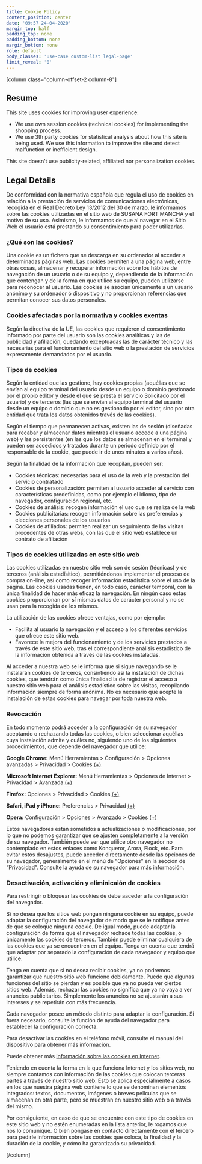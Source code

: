 ```yaml
---
title: Cookie Policy
content_position: center
date: '09:57 24-04-2020'
margin_top: half
padding_top: none
padding_bottom: none
margin_bottom: none
role: default
body_classes: 'use-case custom-list legal-page'
limit_reveal: '0'
---
```


[column class="column-offset-2 column-8"]
## Resume
This site uses cookies for improving user experience:

+ We use own session cookies (technical cookies) for implementing the shopping process.
+ We use 3th party cookies for statistical analysis about how this site is being used. We use this information to improve the site and detect malfunction or inefficient design.

This site doesn't use publicity-related, affiliated nor personalization cookies.

## Legal Details

De conformidad con la normativa española que regula el uso de cookies en relación a la prestación de servicios de comunicaciones electrónicas, recogida en el Real Decreto Ley 13/2012 del 30 de marzo, le informamos sobre las cookies utilizadas en el sitio web de SUSANA FORT MANCHA y el motivo de su uso. Asimismo, le informamos de que al navegar en el Sitio Web el usuario está prestando su consentimiento para poder utilizarlas.

### ¿Qué son las cookies?

Una cookie es un fichero que se descarga en su ordenador al acceder a determinadas páginas web. Las cookies permiten a una página web, entre otras cosas, almacenar y recuperar información sobre los hábitos de navegación de un usuario o de su equipo y, dependiendo de la información que contengan y de la forma en que utilice su equipo, pueden utilizarse para reconocer al usuario. Las cookies se asocian únicamente a un usuario anónimo y su ordenador ó dispositivo y no proporcionan referencias que permitan conocer sus datos personales.


### Cookies afectadas por la normativa y cookies exentas

Según la directiva de la UE, las cookies que requieren el consentimiento informado por parte del usuario son las cookies analíticas y las de publicidad y afiliación, quedando exceptuadas las de carácter técnico y las necesarias para el funcionamiento del sitio web o la prestación de servicios expresamente demandados por el usuario.

### Tipos de cookies

Según la entidad que las gestione, hay cookies propias (aquéllas que se envían al equipo terminal del usuario desde un equipo o dominio gestionado por el propio editor y desde el que se presta el servicio Solicitado por el usuario) y de terceros (las que se envían al equipo terminal del usuario desde un equipo o dominio que no es gestionado por el editor, sino por otra entidad que trata los datos obtenidos través de las cookies).

Según el tiempo que permanecen activas, existen las de sesión (diseñadas para recabar y almacenar datos mientras el usuario accede a una página web) y las persistentes (en las que los datos se almacenan en el terminal y pueden ser accedidos y tratados durante un periodo definido por el responsable de la cookie, que puede ir de unos minutos a varios años).

Según la finalidad de la información que recopilan, pueden ser:

+ Cookies técnicas: necesarias para el uso de la web y la prestación del servicio contratado
+ Cookies de personalización: permiten al usuario acceder al servicio con características predefinidas, como por ejemplo el idioma, tipo de navegador, configuración regional, etc.
+ Cookies de análisis: recogen información el uso que se realiza de la web
+ Cookies publicitarias: recogen información sobre las preferencias y elecciones personales de los usuarios
+ Cookies de afiliados: permiten realizar un seguimiento de las visitas procedentes de otras webs, con las que el sitio web establece un contrato de afiliación

 
### Tipos de cookies utilizadas en este sitio web

Las cookies utilizadas en nuestro sitio web son de sesión (técnicas) y de terceros (análisis estadísitico), permitiéndonos implementar el proceso de compra on-line, así como recoger información estadística sobre el uso de la página. Las cookies usadas tienen, en todo caso, carácter temporal, con la única finalidad de hacer más eficaz la navegación. En ningún caso estas cookies proporcionan por sí mismas datos de carácter personal y no se usan para la recogida de los mismos.

La utilización de las cookies ofrece ventajas, como por ejemplo:

+ Facilita al usuario la navegación y el acceso a los diferentes servicios que ofrece este sitio web.
+ Favorece la mejora del funcionamiento y de los servicios prestados a través de este sitio web, tras el correspondiente análisis estadístico de la información obtenida a través de las cookies instaladas.

Al acceder a nuestra web se le informa que si sigue navegando se le instalarán cookies de terceros, consintiendo así la instalación de dichas cookies, que tendrán como única finalidad la de registrar el acceso a nuestro sitio web para el análisis estadístico sobre las visitas, recopilando información siempre de forma anónima. No es necesario que acepte la instalación de estas cookies para navegar por toda nuestra web.

 
### Revocación

En todo momento podrá acceder a la configuración de su navegador aceptando o rechazando todas las cookies, o bien seleccionar aquéllas cuya instalación admite y cuáles no, siguiendo uno de los siguientes procedimientos, que depende del navegador que utilice:

**Google Chrome:**
Menú Herramientas > Configuración > Opciones avanzadas > Privacidad > Cookies [(+)](https://support.google.com/chrome/answer/95647?co=GENIE.Platform%3DDesktopandhl=es)

**Microsoft Internet Explorer:**
Menú Herramientas > Opciones de Internet > Privacidad > Avanzada [(+)](https://support.microsoft.com/es-es/help/17442/windows-internet-explorer-delete-manage-cookies)

**Firefox:**
Opciones > Privacidad > Cookies [(+)](https://support.mozilla.org/es/kb/habilitar-y-deshabilitar-cookies-sitios-web-rastrear-preferencias)

**Safari, iPad y iPhone:**
Preferencias > Privacidad [(+)](https://support.apple.com/kb/ph21411?locale=es_ES)

**Opera:**
Configuración > Opciones > Avanzado > Cookies [(+)](https://help.opera.com/Windows/12.00/es-ES/cookies.html)

Estos navegadores están sometidos a actualizaciones o modificaciones, por lo que no podemos garantizar que se ajusten completamente a la versión de su navegador. También puede ser que utilice otro navegador no contemplado en estos enlaces como Konqueror, Arora, Flock, etc. Para evitar estos desajustes, puede acceder directamente desde las opciones de su navegador, generalmente en el menú de  “Opciones” en la sección de “Privacidad”. Consulte la ayuda de su navegador para más información.

### Desactivación, activación y eliminicaión de cookies

Para restringir o bloquear las cookies de debe aaceder a la configuración del navegador.

Si no desea que los sitios web pongan ninguna cookie en su equipo, puede adaptar la configuración del navegador de modo que se le notifique antes de que se coloque ninguna cookie. De igual modo, puede adaptar la configuración de forma que el navegador rechace todas las cookies, o únicamente las cookies de terceros. También puede eliminar cualquiera de las cookies que ya se encuentren en el equipo. Tenga en cuenta que tendrá que adaptar por separado la configuración de cada navegador y equipo que utilice.

Tenga en cuenta que si no desea recibir cookies, ya no podremos garantizar que nuestro sitio web funcione debidamente. Puede que algunas funciones del sitio se pierdan y es posible que ya no pueda ver ciertos sitios web. Además, rechazar las cookies no significa que ya no vaya a ver anuncios publicitarios. Simplemente los anuncios no se ajustarán a sus intereses y se repetirán con más frecuencia.

Cada navegador posee un método distinto para adaptar la configuración. Si fuera necesario, consulte la función de ayuda del navegador para establecer la configuración correcta.

Para desactivar las cookies en el teléfono móvil, consulte el manual del dispositivo para obtener más información.

Puede obtener más [información sobre las cookies en Internet](https://www.aboutcookies.org).

Teniendo en cuenta la forma en la que funciona Internet y los sitios web, no siempre contamos con información de las cookies que colocan terceras partes a través de nuestro sitio web. Esto se aplica especialmente a casos en los que nuestra página web contiene lo que se denominan elementos integrados: textos, documentos, imágenes o breves películas que se almacenan en otra parte, pero se muestran en nuestro sitio web o a través del mismo.

Por consiguiente, en caso de que se encuentre con este tipo de cookies en este sitio web y no estén enumeradas en la lista anterior, le rogamos que nos lo comunique. O bien póngase en contacto directamente con el tercero para pedirle información sobre las cookies que coloca, la finalidad y la duración de la cookie, y cómo ha garantizado su privacidad.

[/column]

